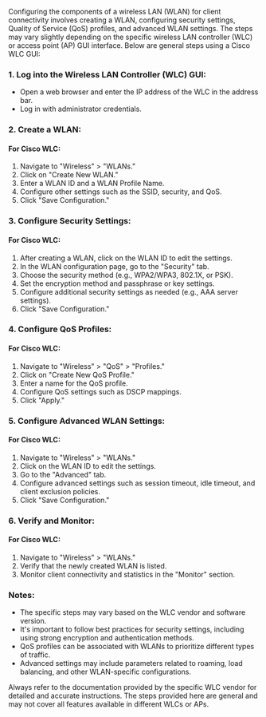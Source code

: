 Configuring the components of a wireless LAN (WLAN) for client connectivity involves creating a WLAN, configuring security settings, Quality of Service (QoS) profiles, and advanced WLAN settings. The steps may vary slightly depending on the specific wireless LAN controller (WLC) or access point (AP) GUI interface. Below are general steps using a Cisco WLC GUI:

### 1. **Log into the Wireless LAN Controller (WLC) GUI:**

- Open a web browser and enter the IP address of the WLC in the address bar.
- Log in with administrator credentials.

### 2. **Create a WLAN:**

#### For Cisco WLC:

1. Navigate to "Wireless" > "WLANs."
2. Click on "Create New WLAN."
3. Enter a WLAN ID and a WLAN Profile Name.
4. Configure other settings such as the SSID, security, and QoS.
5. Click "Save Configuration."

### 3. **Configure Security Settings:**

#### For Cisco WLC:

1. After creating a WLAN, click on the WLAN ID to edit the settings.
2. In the WLAN configuration page, go to the "Security" tab.
3. Choose the security method (e.g., WPA2/WPA3, 802.1X, or PSK).
4. Set the encryption method and passphrase or key settings.
5. Configure additional security settings as needed (e.g., AAA server settings).
6. Click "Save Configuration."

### 4. **Configure QoS Profiles:**

#### For Cisco WLC:

1. Navigate to "Wireless" > "QoS" > "Profiles."
2. Click on "Create New QoS Profile."
3. Enter a name for the QoS profile.
4. Configure QoS settings such as DSCP mappings.
5. Click "Apply."

### 5. **Configure Advanced WLAN Settings:**

#### For Cisco WLC:

1. Navigate to "Wireless" > "WLANs."
2. Click on the WLAN ID to edit the settings.
3. Go to the "Advanced" tab.
4. Configure advanced settings such as session timeout, idle timeout, and client exclusion policies.
5. Click "Save Configuration."

### 6. **Verify and Monitor:**

#### For Cisco WLC:

1. Navigate to "Wireless" > "WLANs."
2. Verify that the newly created WLAN is listed.
3. Monitor client connectivity and statistics in the "Monitor" section.

### Notes:

- The specific steps may vary based on the WLC vendor and software version.
- It's important to follow best practices for security settings, including using strong encryption and authentication methods.
- QoS profiles can be associated with WLANs to prioritize different types of traffic.
- Advanced settings may include parameters related to roaming, load balancing, and other WLAN-specific configurations.

Always refer to the documentation provided by the specific WLC vendor for detailed and accurate instructions. The steps provided here are general and may not cover all features available in different WLCs or APs.
